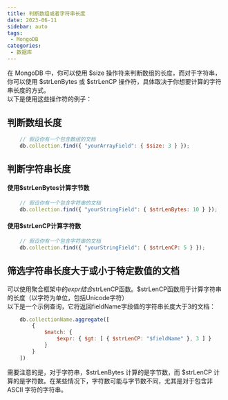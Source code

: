 ```yaml
---
title: 判断数组或者字符串长度
date: 2023-06-11
sidebar: auto
tags: 
 - MongoDB
categories:
 - 数据库
---
```


在 MongoDB 中，你可以使用 $size 操作符来判断数组的长度，而对于字符串，你可以使用 $strLenBytes 或 $strLenCP 操作符，具体取决于你想要计算的字符串长度的方式。   
以下是使用这些操作符的例子：
## 判断数组长度
```javascript
    // 假设你有一个包含数组的文档
    db.collection.find({ "yourArrayField": { $size: 3 } });
```
## 判断字符串长度
#### 使用$strLenBytes计算字节数
```javascript
    // 假设你有一个包含字符串的文档
    db.collection.find({ "yourStringField": { $strLenBytes: 10 } });
```
#### 使用$strLenCP计算字符数
```javascript
    // 假设你有一个包含字符串的文档
    db.collection.find({ "yourStringField": { $strLenCP: 5 } });
```
## 筛选字符串长度大于或小于特定数值的文档
可以使用聚合框架中的$expr结合$strLenCP函数。$strLenCP函数用于计算字符串的长度（以字符为单位，包括Unicode字符）   
以下是一个示例查询，它将返回fieldName字段值的字符串长度大于3的文档：
```javascript
    db.collectionName.aggregate([
        {
            $match: {
                $expr: { $gt: [ { $strLenCP: "$fieldName" }, 3 ] }
            }
        }
    ])
```
需要注意的是，对于字符串，$strLenBytes 计算的是字节数，而 $strLenCP 计算的是字符数。在某些情况下，字符数可能与字节数不同，尤其是对于包含非 ASCII 字符的字符串。